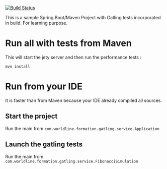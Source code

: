 [![Build Status](https://travis-ci.org/TheCopycat/gatling-test-project.svg?branch=master)](https://travis-ci.org/TheCopycat/gatling-test-project)

This is a sample Spring Boot/Maven Project with Gatling tests incorporated in build. For learning purpose.

# Run all with tests from Maven

This will start the jety server and then run the performance tests :

    mvn install
   
    
# Run from your IDE

It is faster than from Maven because your IDE already compiled all sources.

## Start the project

Run the main from ```com.worldline.formation.gatling.service.Application```

## Launch the gatling tests

Run the main from ```com.worldline.formation.gatling.service.FibonacciSimulation```
